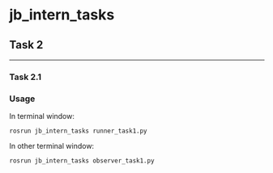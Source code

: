 # jb_intern_tasks

## Task 2
---
### Task 2.1

### Usage
In terminal window:
```
rosrun jb_intern_tasks runner_task1.py 

```
In other terminal window:

```
rosrun jb_intern_tasks observer_task1.py 

```
